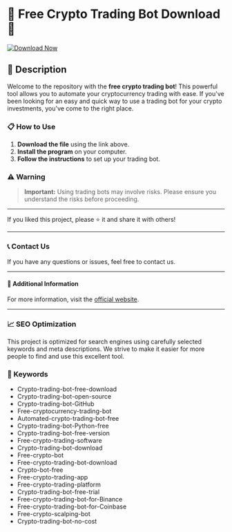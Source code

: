 # 🚀 Free Crypto Trading Bot Download 🚀

[![Download Now](https://img.shields.io/badge/Download-Now-brightgreen?style=for-the-badge&logo=download)](path/to/download)

## 📜 Description

Welcome to the repository with the **free crypto trading bot**! This powerful tool allows you to automate your cryptocurrency trading with ease. If you've been looking for an easy and quick way to use a trading bot for your crypto investments, you've come to the right place.

### 📋 How to Use

1. **Download the file** using the link above.
2. **Install the program** on your computer.
3. **Follow the instructions** to set up your trading bot.

### ⚠️ Warning

> **Important:** Using trading bots may involve risks. Please ensure you understand the risks before proceeding.

---

If you liked this project, please ⭐ it and share it with others!

---

### 📞 Contact Us

If you have any questions or issues, feel free to contact us.

---

#### 📌 Additional Information

For more information, visit the [official website](https://www.example.com).

---

### 📈 SEO Optimization

This project is optimized for search engines using carefully selected keywords and meta descriptions. We strive to make it easier for more people to find and use this excellent tool.

### 🔑 Keywords

- Crypto-trading-bot-free-download
- Crypto-trading-bot-open-source
- Crypto-trading-bot-GitHub
- Free-cryptocurrency-trading-bot
- Automated-crypto-trading-bot-free
- Crypto-trading-bot-Python-free
- Crypto-trading-bot-free-version
- Free-crypto-trading-software
- Crypto-trading-bot-download
- Free-crypto-bot
- Free-crypto-trading-bot-download
- Crypto-bot-free
- Free-crypto-trading-app
- Free-crypto-trading-platform
- Crypto-trading-bot-free-trial
- Free-crypto-trading-bot-for-Binance
- Free-crypto-trading-bot-for-Coinbase
- Free-crypto-scalping-bot
- Crypto-trading-bot-no-cost
